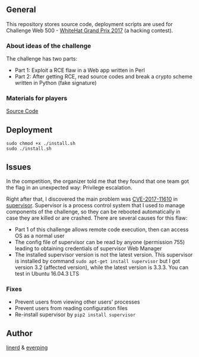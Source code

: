 ## General
This repository stores source code, deployment scripts are used for Challenge Web 500 - [WhiteHat Grand Prix 2017](https://ctftime.org/event/543) (a hacking contest).

### About ideas of the challenge
The challenge has two parts:
- Part 1: Exploit a RCE flaw in a Web app written in Perl
- Part 2: After getting RCE, read source codes and break a crypto scheme written in Python (fake signature)

### Materials for players
 [Source Code](problem/src_009c5f7151bd16d9565da90324d6e12ca4d84550.zip)

## Deployment
```shell
sudo chmod +x ./install.sh
sudo ./install.sh
```

## Issues
In the competition, the organizer told me that they found that one team got the flag in an unexpected way: Privilege escalation.

Right after that, I discovered the main problem was [CVE-2017-11610](https://github.com/Supervisor/supervisor/issues/964) in [supervisor](http://supervisord.org/). Supervisor is a process control system that I used to manage components of the challenge, so they can be rebooted automatically in case they are killed or are crashed. There are several causes for this flaw:
- Part 1 of this challenge allows remote code execution, then can access OS as a normal user
- The config file of supervisor can be read by anyone (permission 755) leading to obtaining credentials of supervisor Web Manager
- The installed supervisor version is not the latest version. This supervisor is installed by command `sudo apt-get install supervisor` but I got version 3.2 (affected version), while the latest version is 3.3.3. You can test in Ubuntu 16.04.3 LTS

### Fixes 
- Prevent users from viewing other users' processes
- Prevent users from reading configuration files
- Re-install supervisor by `pip2 install supervisor`

## Author 
[linerd](https://github.com/linerd0196) & [everping](https://twitter.com/everping)
